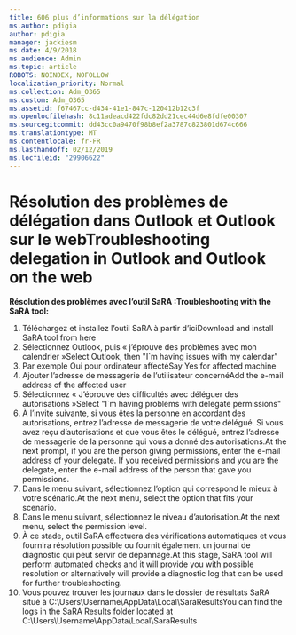 ```yaml
---
title: 606 plus d’informations sur la délégation
ms.author: pdigia
author: pdigia
manager: jackiesm
ms.date: 4/9/2018
ms.audience: Admin
ms.topic: article
ROBOTS: NOINDEX, NOFOLLOW
localization_priority: Normal
ms.collection: Adm_O365
ms.custom: Adm_O365
ms.assetid: f67467cc-d434-41e1-847c-120412b12c3f
ms.openlocfilehash: 8c11adeacd422fdc82dd21cec44d6e8fdfe00307
ms.sourcegitcommit: dd43cc0a9470f98b8ef2a3787c823801d674c666
ms.translationtype: MT
ms.contentlocale: fr-FR
ms.lasthandoff: 02/12/2019
ms.locfileid: "29906622"
---
```

# <a name="troubleshooting-delegation-in-outlook-and-outlook-on-the-web"></a><span data-ttu-id="76ca1-102">Résolution des problèmes de délégation dans Outlook et Outlook sur le web</span><span class="sxs-lookup"><span data-stu-id="76ca1-102">Troubleshooting delegation in Outlook and Outlook on the web</span></span>

<span data-ttu-id="76ca1-103">**Résolution des problèmes avec l’outil SaRA :**</span><span class="sxs-lookup"><span data-stu-id="76ca1-103">**Troubleshooting with the SaRA tool:**</span></span>

1. <span data-ttu-id="76ca1-104">Téléchargez et installez l’outil SaRA à partir d’ici</span><span class="sxs-lookup"><span data-stu-id="76ca1-104">Download and install SaRA tool from here</span></span>
1. <span data-ttu-id="76ca1-105">Sélectionnez Outlook, puis « j’éprouve des problèmes avec mon calendrier »</span><span class="sxs-lookup"><span data-stu-id="76ca1-105">Select Outlook, then "I\`m having issues with my calendar"</span></span>
1. <span data-ttu-id="76ca1-106">Par exemple Oui pour ordinateur affecté</span><span class="sxs-lookup"><span data-stu-id="76ca1-106">Say Yes for affected machine</span></span>
1. <span data-ttu-id="76ca1-107">Ajouter l’adresse de messagerie de l’utilisateur concerné</span><span class="sxs-lookup"><span data-stu-id="76ca1-107">Add the e-mail address of the affected user</span></span>
1. <span data-ttu-id="76ca1-108">Sélectionnez « J’éprouve des difficultés avec déléguer des autorisations »</span><span class="sxs-lookup"><span data-stu-id="76ca1-108">Select "I\`m having problems with delegate permissions"</span></span>
1. <span data-ttu-id="76ca1-p101">À l’invite suivante, si vous êtes la personne en accordant des autorisations, entrez l’adresse de messagerie de votre délégué. Si vous avez reçu d’autorisations et que vous êtes le délégué, entrez l’adresse de messagerie de la personne qui vous a donné des autorisations.</span><span class="sxs-lookup"><span data-stu-id="76ca1-p101">At the next prompt, if you are the person giving permissions, enter the e-mail address of your delegate. If you received permissions and you are the delegate, enter the e-mail address of the person that gave you permissions.</span></span>
1. <span data-ttu-id="76ca1-111">Dans le menu suivant, sélectionnez l’option qui correspond le mieux à votre scénario.</span><span class="sxs-lookup"><span data-stu-id="76ca1-111">At the next menu, select the option that fits your scenario.</span></span> 
1. <span data-ttu-id="76ca1-112">Dans le menu suivant, sélectionnez le niveau d’autorisation.</span><span class="sxs-lookup"><span data-stu-id="76ca1-112">At the next menu, select the permission level.</span></span>
1. <span data-ttu-id="76ca1-113">À ce stade, outil SaRA effectuera des vérifications automatiques et vous fournira résolution possible ou fournit également un journal de diagnostic qui peut servir de dépannage.</span><span class="sxs-lookup"><span data-stu-id="76ca1-113">At this stage, SaRA tool will perform automated checks and it will provide you with possible resolution or alternatively will provide a diagnostic log that can be used for further troubleshooting.</span></span>
1. <span data-ttu-id="76ca1-114">Vous pouvez trouver les journaux dans le dossier de résultats SaRA situé à C:\Users\Username\AppData\Local\SaraResults</span><span class="sxs-lookup"><span data-stu-id="76ca1-114">You can find the logs in the SaRA Results folder located at C:\Users\Username\AppData\Local\SaraResults</span></span>